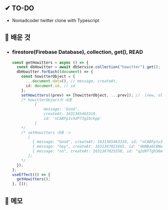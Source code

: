 ## ✔ TO-DO

- Nomadcoder twitter clone with Typescript

## 💾 배운 것

- ### firestore(Firebase Database), collection, get(), **READ** <br />
  ```javascript
  const getHowitters = async () => {
    const dbHowitter = await dbService.collection("howitter").get(); //collection에서 읽어오기
    dbHowitter.forEach((document) => {
      const howitterObject = {
        ...document.data(), // message, createAt,
        id: document.id, // id
      };
      setHowitters((prev) => [howitterObject, ...prev]); //  [new, old, old, old, ......]
      /* howitterObject의 내용
            {
                message: 'Good',
                createAt: 1631365463319,
                id: 'nCABFp1v3dP73gIbckpp'
            }
      */
      /* setHowitters 내용 ->
         [
           { message: "Good", createAt: 1631365463319, id: "nCABFp1v3dP73gIbckpp" },
           { message: "hey", createAt: 1631367021665, id: "dmNBa6C8NwhDQDYDOP36" },
           { message: "no", createAt: 1631367025550, id: "q2d9TTgh36mgFZwMQ5EA" },
         ];
      */
    });
  };
  useEffect(() => {
    getHowitters();
  }, []);
  ```

## 📝 메모
